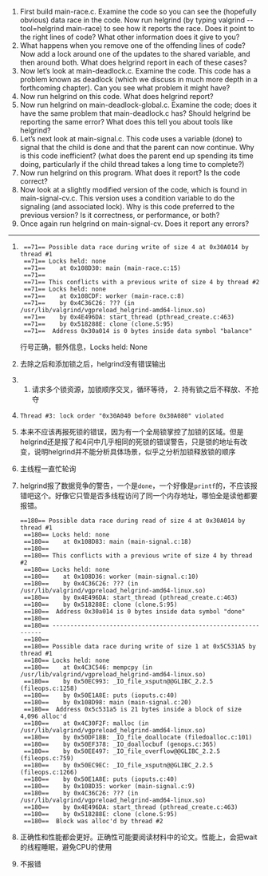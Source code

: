 1. First build main-race.c. Examine the code so you can see the (hopefully
obvious) data race in the code. Now run helgrind (by typing valgrind
--tool=helgrind main-race) to see how it reports the race. Does it
point to the right lines of code? What other information does it give to you?
2. What happens when you remove one of the offending lines of code? Now
add a lock around one of the updates to the shared variable, and then around
both. What does helgrind report in each of these cases?
3. Now let’s look at main-deadlock.c. Examine the code. This code has a
problem known as deadlock (which we discuss in much more depth in a
forthcoming chapter). Can you see what problem it might have?
4. Now run helgrind on this code. What does helgrind report?
5. Now run helgrind on main-deadlock-global.c. Examine the code;
does it have the same problem that main-deadlock.c has? Should helgrind
be reporting the same error? What does this tell you about tools like helgrind?
6. Let’s next look at main-signal.c. This code uses a variable (done) to
signal that the child is done and that the parent can now continue. Why is
this code inefficient? (what does the parent end up spending its time doing,
particularly if the child thread takes a long time to complete?)
7. Now run helgrind on this program. What does it report? Is the code
correct?
8. Now look at a slightly modified version of the code, which is found in
main-signal-cv.c. This version uses a condition variable to do the signaling (and associated lock). Why is this code preferred to the previous
version? Is it correctness, or performance, or both?
9. Once again run helgrind on main-signal-cv. Does it report any errors?
---
1. ```
    ==71== Possible data race during write of size 4 at 0x30A014 by thread #1
    ==71== Locks held: none
    ==71==    at 0x108D30: main (main-race.c:15)
    ==71==
    ==71== This conflicts with a previous write of size 4 by thread #2
    ==71== Locks held: none
    ==71==    at 0x108CDF: worker (main-race.c:8)
    ==71==    by 0x4C36C26: ??? (in /usr/lib/valgrind/vgpreload_helgrind-amd64-linux.so)
    ==71==    by 0x4E496DA: start_thread (pthread_create.c:463)
    ==71==    by 0x518288E: clone (clone.S:95)
    ==71==  Address 0x30a014 is 0 bytes inside data symbol "balance"
    ```
    行号正确，额外信息，Locks held: None

2. 去除之后和添加锁之后，helgrind没有错误输出

3. 1. 请求多个锁资源，加锁顺序交叉，循环等待， 2. 持有锁之后不释放、不抢夺
4. `Thread #3: lock order "0x30A040 before 0x30A080" violated`

5. 本来不应该再报死锁的错误，因为有一个全局锁掌控了加锁的区域。但是helgrind还是报了和4问中几乎相同的死锁的错误警告，只是锁的地址有改变，说明helgrind并不能分析具体场景，似乎之分析加锁释放锁的顺序

6. 主线程一直忙轮询
7. helgrind报了数据竞争的警告，一个是`done`，一个好像是`printf`的，不应该报错吧这个。好像它只管是否多线程访问了同一个内存地址，哪怕全是读他都要报错。
   ```
   ==180== Possible data race during read of size 4 at 0x30A014 by thread #1
    ==180== Locks held: none
    ==180==    at 0x108D83: main (main-signal.c:18)
    ==180==
    ==180== This conflicts with a previous write of size 4 by thread #2
    ==180== Locks held: none
    ==180==    at 0x108D36: worker (main-signal.c:10)
    ==180==    by 0x4C36C26: ??? (in /usr/lib/valgrind/vgpreload_helgrind-amd64-linux.so)
    ==180==    by 0x4E496DA: start_thread (pthread_create.c:463)
    ==180==    by 0x518288E: clone (clone.S:95)
    ==180==  Address 0x30a014 is 0 bytes inside data symbol "done"
    ==180==
    ==180== ----------------------------------------------------------------
    ==180==
    ==180== Possible data race during write of size 1 at 0x5C531A5 by thread #1
    ==180== Locks held: none
    ==180==    at 0x4C3C546: mempcpy (in /usr/lib/valgrind/vgpreload_helgrind-amd64-linux.so)
    ==180==    by 0x50EC993: _IO_file_xsputn@@GLIBC_2.2.5 (fileops.c:1258)
    ==180==    by 0x50E1A8E: puts (ioputs.c:40)
    ==180==    by 0x108D98: main (main-signal.c:20)
    ==180==  Address 0x5c531a5 is 21 bytes inside a block of size 4,096 alloc'd
    ==180==    at 0x4C30F2F: malloc (in /usr/lib/valgrind/vgpreload_helgrind-amd64-linux.so)
    ==180==    by 0x50DF18B: _IO_file_doallocate (filedoalloc.c:101)
    ==180==    by 0x50EF378: _IO_doallocbuf (genops.c:365)
    ==180==    by 0x50EE497: _IO_file_overflow@@GLIBC_2.2.5 (fileops.c:759)
    ==180==    by 0x50EC9EC: _IO_file_xsputn@@GLIBC_2.2.5 (fileops.c:1266)
    ==180==    by 0x50E1A8E: puts (ioputs.c:40)
    ==180==    by 0x108D35: worker (main-signal.c:9)
    ==180==    by 0x4C36C26: ??? (in /usr/lib/valgrind/vgpreload_helgrind-amd64-linux.so)
    ==180==    by 0x4E496DA: start_thread (pthread_create.c:463)
    ==180==    by 0x518288E: clone (clone.S:95)
    ==180==  Block was alloc'd by thread #2
   ```

8. 正确性和性能都会更好。正确性可能要阅读材料中的论文。性能上，会把wait的线程睡眠，避免CPU的使用
9. 不报错
